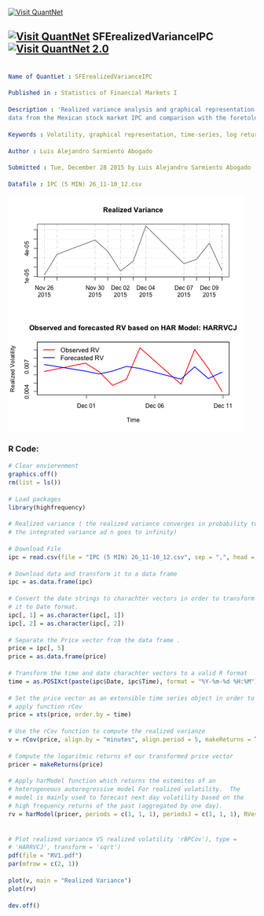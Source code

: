 
[<img src="https://github.com/QuantLet/Styleguide-and-FAQ/blob/master/pictures/banner.png" width="888" alt="Visit QuantNet">](http://quantlet.de/)

## [<img src="https://github.com/QuantLet/Styleguide-and-FAQ/blob/master/pictures/qloqo.png" alt="Visit QuantNet">](http://quantlet.de/) **SFErealizedVarianceIPC** [<img src="https://github.com/QuantLet/Styleguide-and-FAQ/blob/master/pictures/QN2.png" width="60" alt="Visit QuantNet 2.0">](http://quantlet.de/)

```yaml

Name of QuantLet : SFErealizedVarianceIPC

Published in : Statistics of Financial Markets I

Description : 'Realized variance analysis and graphical representation of 10 days high frequency
data from the Mexican stock market IPC and comparison with the foretold index harModel results'

Keywords : Volatility, graphical representation, time-series, log returns, variance

Author : Luis Alejandro Sarmiento Abogado

Submitted : Tue, December 28 2015 by Luis Alejandro Sarmiento Abogado

Datafile : IPC (5 MIN) 26_11-10_12.csv

```

![Picture1](RV1.png)


### R Code:
```r
# Clear enviorenment
graphics.off()
rm(list = ls())

# Load packages
library(highfrequency)

# Realized variance ( the realized variance converges in probability to
# the integrated variance ad n goes to infinity)

# Download File
ipc = read.csv(file = "IPC (5 MIN) 26_11-10_12.csv", sep = ",", head = TRUE)

# Download data and transform it to a data frame
ipc = as.data.frame(ipc)

# Convert the date strings to charachter vectors in order to transform
# it to Date format.
ipc[, 1] = as.character(ipc[, 1])
ipc[, 2] = as.character(ipc[, 2])

# Separate the Price vector from the data frame .
price = ipc[, 5]
price = as.data.frame(price)

# Transform the time and date charachter vectors to a valid R format
time = as.POSIXct(paste(ipc$Date, ipc$Time), format = "%Y-%m-%d %H:%M")

# Set the price vector as an extensible time series object in order to
# apply function rCov
price = xts(price, order.by = time)

# Use the rCov function to compute the realized varianze
v = rCov(price, align.by = "minutes", align.period = 5, makeReturns = TRUE)

# Compute the logaritmic returns of our transformed price vector
pricer = makeReturns(price)

# Apply harModel function which returns the estemites of an
# heterogeneous autoregressive model For realized volatility.  The
# model is mainly used to forecast next day volatility based on the
# high frequency returns of the past (aggregated by one day).
rv = harModel(pricer, periods = c(1, 1, 1), periodsJ = c(1, 1, 1), RVest = c("rCov", 
                                                                             "rBPCov"), type = "HARRVCJ", transform = "sqrt")

# Plot realized variance VS realized volatility 'rBPCov'), type =
# 'HARRVCJ', transform = 'sqrt')
pdf(file = "RV1.pdf")
par(mfrow = c(2, 1))

plot(v, main = "Realized Variance")
plot(rv)

dev.off()
  




```
